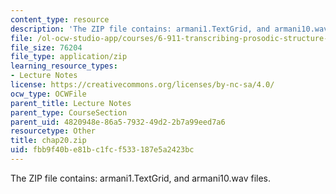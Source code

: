 ```yaml
---
content_type: resource
description: 'The ZIP file contains: armani1.TextGrid, and armani10.wav files.'
file: /ol-ocw-studio-app/courses/6-911-transcribing-prosodic-structure-of-spoken-utterances-with-tobi-january-iap-2006/fbb9f40be81bc1fcf533187e5a2423bc_chap20.zip
file_size: 76204
file_type: application/zip
learning_resource_types:
- Lecture Notes
license: https://creativecommons.org/licenses/by-nc-sa/4.0/
ocw_type: OCWFile
parent_title: Lecture Notes
parent_type: CourseSection
parent_uid: 4820948e-86a5-7932-49d2-2b7a99eed7a6
resourcetype: Other
title: chap20.zip
uid: fbb9f40b-e81b-c1fc-f533-187e5a2423bc
---
```

The ZIP file contains: armani1.TextGrid, and armani10.wav files.